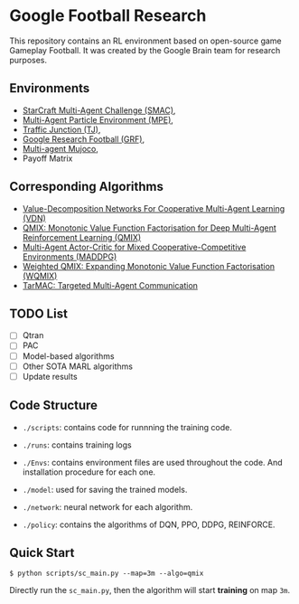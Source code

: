 # Google Football Research

This repository contains an RL environment based on open-source game Gameplay Football.
It was created by the Google Brain team for research purposes.


## Environments
- [StarCraft Multi-Agent Challenge (SMAC)](https://github.com/oxwhirl/smac),
- [Multi-Agent Particle Environment (MPE)](https://github.com/openai/multiagent-particle-envs),
- [Traffic Junction (TJ)](https://github.com/IC3Net/IC3Net),
- [Google Research Football (GRF)](https://github.com/google-research/football),
- [Multi-agent Mujoco](https://github.com/schroederdewitt/multiagent_mujoco),
- Payoff Matrix

## Corresponding Algorithms
- [Value-Decomposition Networks For Cooperative Multi-Agent Learning (VDN)](https://arxiv.org/abs/1706.05296)
- [QMIX: Monotonic Value Function Factorisation for Deep Multi-Agent Reinforcement Learning (QMIX)](https://arxiv.org/abs/1803.11485)
- [Multi-Agent Actor-Critic for Mixed Cooperative-Competitive Environments (MADDPG)](https://arxiv.org/pdf/1706.02275.pdf)
- [Weighted QMIX: Expanding Monotonic Value Function Factorisation (WQMIX)](https://arxiv.org/abs/2006.10800) 
- [TarMAC: Targeted Multi-Agent Communication](http://proceedings.mlr.press/v97/das19a/das19a.pdf)

## TODO List

- [ ] Qtran
- [ ] PAC
- [ ] Model-based algorithms
- [ ] Other SOTA MARL algorithms
- [ ] Update results

## Code Structure

- `./scripts`: contains code for runnning the training code.

- `./runs`: contains training logs

- `./Envs`: contains environment files are used throughout the code. And installation procedure for each one.

- `./model`: used for saving the trained models.

- `./network`: neural network for each algorithm.

- `./policy`: contains the algorithms of DQN, PPO, DDPG, REINFORCE.

## Quick Start

```shell
$ python scripts/sc_main.py --map=3m --algo=qmix
```

Directly run the `sc_main.py`, then the algorithm will start **training** on map `3m`. 



